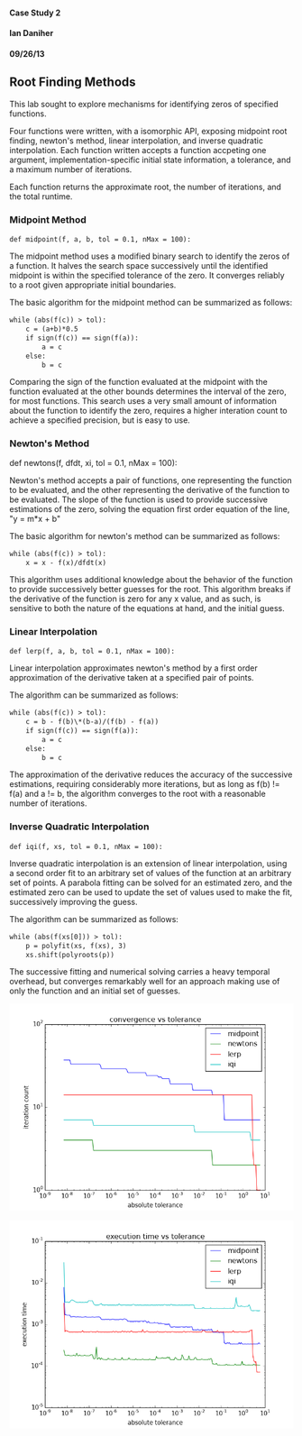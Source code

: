 #### Case Study 2
#### Ian Daniher
#### 09/26/13

## Root Finding Methods

This lab sought to explore mechanisms for identifying zeros of specified functions. 

Four functions were written, with a isomorphic API, exposing midpoint root finding, newton's method, linear interpolation, and inverse quadratic interpolation. Each function written accepts a function accpeting one argument, implementation-specific initial state information, a tolerance, and a maximum number of iterations.

Each function returns the approximate root, the number of iterations, and the total runtime.

### Midpoint Method

    def midpoint(f, a, b, tol = 0.1, nMax = 100):

The midpoint method uses a modified binary search to identify the zeros of a function. It halves the search space successively until the identified midpoint is within the specified tolerance of the zero. It converges reliably to a root given appropriate initial boundaries.

The basic algorithm for the midpoint method can be summarized as follows:

```
while (abs(f(c)) > tol):
	c = (a+b)*0.5
	if sign(f(c)) == sign(f(a)):
		a = c
	else:
		b = c
```

Comparing the sign of the function evaluated at the midpoint with the function evaluated at the other bounds determines the interval of the zero, for most functions. This search uses a very small amount of information about the function to identify the zero, requires a higher interation count to achieve a specified precision, but is easy to use.

### Newton's Method

   def newtons(f, dfdt, xi, tol = 0.1, nMax = 100):

Newton's method accepts a pair of functions, one representing the function to be evaluated, and the other representing the derivative of the function to be evaluated. The slope of the function is used to provide successive estimations of the zero, solving the equation first order equation of the line, "y = m\*x + b"

The basic algorithm for newton's method can be summarized as follows:

```
while (abs(f(c)) > tol):
	x = x - f(x)/dfdt(x)
```

This algorithm uses additional knowledge about the behavior of the function to provide successively better guesses for the root. This algorithm breaks if the derivative of the function is zero for any x value, and as such, is sensitive to both the nature of the equations at hand, and the initial guess.

### Linear Interpolation

    def lerp(f, a, b, tol = 0.1, nMax = 100):

Linear interpolation approximates newton's method by a first order approximation of the derivative taken at a specified pair of points.

The algorithm can be summarized as follows:

```
while (abs(f(c)) > tol):
	c = b - f(b)\*(b-a)/(f(b) - f(a))
	if sign(f(c)) == sign(f(a)):
		a = c
	else:
		b = c
```

The approximation of the derivative reduces the accuracy of the successive estimations, requiring considerably more iterations, but as long as f(b) != f(a) and a != b, the algorithm converges to the root with a reasonable number of iterations.

### Inverse Quadratic Interpolation

    def iqi(f, xs, tol = 0.1, nMax = 100):

Inverse quadratic interpolation is an extension of linear interpolation, using a second order fit to an arbitrary set of values of the function at an arbitrary set of points. A parabola fitting can be solved for an estimated zero, and the estimated zero can be used to update the set of values used to make the fit, successively improving the guess.

The algorithm can be summarized as follows:

```
while (abs(f(xs[0])) > tol):
	p = polyfit(xs, f(xs), 3)
	xs.shift(polyroots(p))
```

The successive fitting and numerical solving carries a heavy temporal overhead, but converges remarkably well for an approach making use of only the function and an initial set of guesses.

![Convergence Vs. Tolerance for all algorithms](/cs2/cs2f1.png "Iterations vs. Tolerance")

![Runtime Vs. Tolerance for all algorithms](/cs2/cs2f2.png "Runtime vs. Tolerance")
